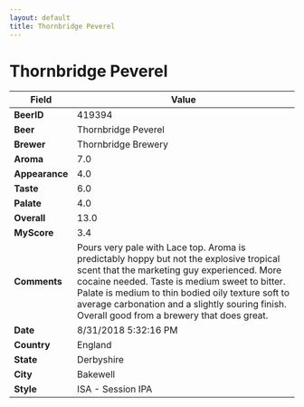 ```yaml
---
layout: default
title: Thornbridge Peverel
---
```


# Thornbridge Peverel

| Field         | Value     |
|---------------|-----------|
| **BeerID** | 419394 |
| **Beer** | Thornbridge Peverel |
| **Brewer** | Thornbridge Brewery |
| **Aroma** | 7.0 |
| **Appearance** | 4.0 |
| **Taste** | 6.0 |
| **Palate** | 4.0 |
| **Overall** | 13.0 |
| **MyScore** | 3.4 |
| **Comments** | Pours very pale with Lace top. Aroma is predictably hoppy but not the explosive tropical scent that the marketing guy experienced. More cocaine needed. Taste is medium sweet to bitter. Palate is medium to thin bodied oily texture soft to average carbonation and a slightly souring finish. Overall good from a brewery that does great. |
| **Date** | 8/31/2018 5:32:16 PM |
| **Country** | England |
| **State** | Derbyshire |
| **City** | Bakewell |
| **Style** | ISA - Session IPA |
